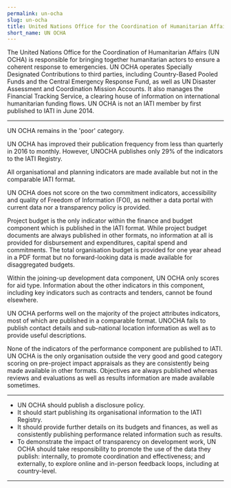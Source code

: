 ```yaml
---
permalink: un-ocha
slug: un-ocha
title: United Nations Office for the Coordination of Humanitarian Affairs (UN OCHA)
short_name: UN OCHA
---
```


The United Nations Office for the Coordination of Humanitarian Affairs (UN OCHA) is responsible for bringing together humanitarian actors to ensure a coherent response to emergencies. UN OCHA operates Specially Designated Contributions to third parties, including Country-Based Pooled Funds and the Central Emergency Response Fund, as well as UN Disaster Assessment and Coordination Mission Accounts. It also manages the Financial Tracking Service, a clearing house of information on international humanitarian funding flows. UN OCHA is not an IATI member by first published to IATI in June 2014.

---

UN OCHA remains in the 'poor' category.

UN OCHA has improved their publication frequency from less than quarterly in 2016 to monthly. However, UNOCHA publishes only 29% of the indicators to the IATI Registry.

All organisational and planning indicators are made available but not in the comparable IATI format.

UN OCHA does not score on the two commitment indicators, accessibility and quality of Freedom of Information (FOI), as neither a data portal with current data nor a transparency policy is provided.

Project budget is the only indicator within the finance and budget component which is published in the IATI format. While project budget documents are always published in other formats, no information at all is provided for disbursement and expenditures, capital spend and commitments. The total organisation budget is provided for one year ahead in a PDF format but no forward-looking data is made available for disaggregated budgets.

Within the joining-up development data component, UN OCHA only scores for aid type. Information about the other indicators in this component, including key indicators such as contracts and tenders, cannot be found elsewhere.

UN OCHA performs well on the majority of the project attributes indicators, most of which are published in a comparable format. UNOCHA fails to publish contact details and sub-national location information as well as to provide useful descriptions.

None of the indicators of the performance component are published to IATI. UN OCHA is the only organisation outside the very good and good category scoring on pre-project impact appraisals as they are consistently being made available in other formats. Objectives are always published whereas reviews and evaluations as well as results information are made available sometimes.

---

 * UN OCHA should publish a disclosure policy.
 * It should start publishing its organisational information to the IATI Registry.
 * It should provide further details on its budgets and finances, as well as consistently publishing performance related information such as results.
 * To demonstrate the impact of transparency on development work, UN OCHA should take responsibility to promote the use of the data they publish: internally, to promote coordination and effectiveness; and externally, to explore online and in-person feedback loops, including at country-level.

---

